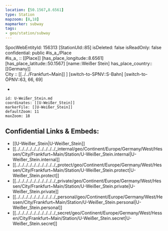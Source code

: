 ```yaml
---
location: [50.1567,8.6561] 
type: Station 
mapzoom: [8,18] 
mapmarker: subway 
tags:
- geo/station/subway
---
```

SpocWebEntityId: 156313
[StationUId::85] 
isDeleted: false
isReadOnly: false
confidential: public
#is_a_/Place  
#is_a_ :: [[Place]] 
[has_place_longitude::8.6561] 
[has_place_latitude::50.1567] 
[name::Weißer Stein] 
has_place_country:: [[Germany]]  
City :: [[../../Frankfurt~Main]] ] 
[switch-to-SPNV::S-Bahn] 
[switch-to-ÖPNV::63, 66, 69] 

-

```leaflet
id: U-Weißer_Stein.md
coordinates: [[U-Weißer_Stein]] 
markerFile: [[U-Weißer_Stein]] 
defaultZoom: 11 
maxZoom: 18
```


## Confidential Links & Embeds: 
- [[U-Weißer_Stein|U-Weißer_Stein]] 
- [[../../../../../../../../../../_internal/geo/Continent/Europe/Germany/West/Hessen/City/Frankfurt~Main/Station/U-Weißer_Stein.internal|U-Weißer_Stein.internal]] 
- [[../../../../../../../../../../_protect/geo/Continent/Europe/Germany/West/Hessen/City/Frankfurt~Main/Station/U-Weißer_Stein.protect|U-Weißer_Stein.protect]] 
- [[../../../../../../../../../../_private/geo/Continent/Europe/Germany/West/Hessen/City/Frankfurt~Main/Station/U-Weißer_Stein.private|U-Weißer_Stein.private]] 
- [[../../../../../../../../../../_personal/geo/Continent/Europe/Germany/West/Hessen/City/Frankfurt~Main/Station/U-Weißer_Stein.personal|U-Weißer_Stein.personal]] 
- [[../../../../../../../../../../_secret/geo/Continent/Europe/Germany/West/Hessen/City/Frankfurt~Main/Station/U-Weißer_Stein.secret|U-Weißer_Stein.secret]] 
